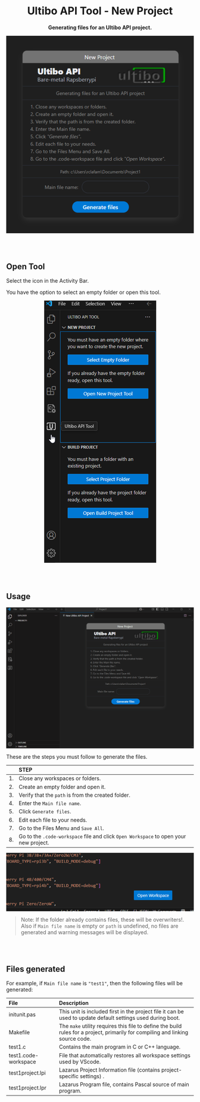 <h1 align="center">Ultibo API Tool - New Project</h1>
<p align="center"><strong>Generating files for an Ultibo API project.</strong></p>

<p align="center">
    <img align="center" src="img/NewP.png" width="auto" alt="UltiboAPI">
</p>

<br></br>

## Open Tool

Select the icon in the Activity Bar.

You have the option to select an empty folder or open this tool.

<p align="center">
    <img align="center" src="img/OpenNewP.png" width="auto" alt="Open Ultibo API Tool">
</p>

<br></br>
## Usage

<p align="center">
    <img align="center" src="img/NewProj.gif" width="auto" alt="Sample">
</p>

These are the steps you must follow to generate the files.

|            | STEP |
|:--------------------|:-------------|
|1.    | Close any workspaces or folders.|
|2.    | Create an empty folder and open it.|
|3.    | Verify that the `path` is from the created folder.|
|4.    | Enter the `Main file name`.|
|5.    | Click `Generate files`.|
|6.    | Edit each file to your needs.|
|7.    | Go to the Files Menu and `Save All`.|
|8.    | Go to the `.code-workspace` file and click `Open Workspace` to open your new project.|

<p align="center">
    <img align="center" src="img/OpenWorkspaceButton.png" width="auto" alt="Open Workspace">
</p>

> Note: If the folder already contains files, these will be overwriters!.  
Also if `Main file name` is empty or `path` is undefined, no files are generated and warning messages will be displayed.

<br></br>
## Files generated
For example, if `Main file name` is `"test1"`, then the following files will be generated:

|  File           | Description|
|:--------------------|:-------------|
| initunit.pas    | This unit is included first in the project file it can be used to update default settings used during boot.|
| Makefile |The `make` utility requires this file to define the build rules for a project, primarily for compiling and linking source code.  |
| test1.c    | Contains the main program in C or C++ language.|
| test1.code-workspace | File that automatically restores all workspace settings used by VScode.|
| test1project.lpi     | Lazarus Project Information file (contains project-specific settings) .|
| test1project.lpr | Lazarus Program file, contains Pascal source of main program.|

